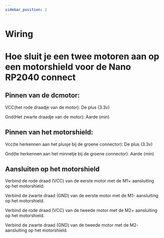 ```yaml
---
sidebar_position: 2
---
```


# Wiring

# Hoe sluit je een twee motoren aan op een motorshield voor de Nano RP2040 connect

## Pinnen van de dcmotor:

VCC(het rode draadje van de motor): De plus (3.3v)

Gnd(Het zwarte draadje van de motor): Aarde (min)

## Pinnen van het motorshield:

Vcc(te herkennen aan het plusje bij de groene connector): De plus (3.3v)

Gnd(te herkennen aan het minnetje bij de groene connector): Aarde (min)

## Aansluiten op het motorshield

Verbind de rode draad (VCC) van de eerste motor met de M1+ aansluiting op het motorshield.

Verbind de zwarte draad (GND) van de eerste motor met de M1- aansluiting op het motorshield.

Verbind de rode draad (VCC) van de tweede motor met de M2+ aansluiting op het motorshield.

Verbind de zwarte draad (GND) van de tweede motor met de M2- aansluiting op het motorshield.
